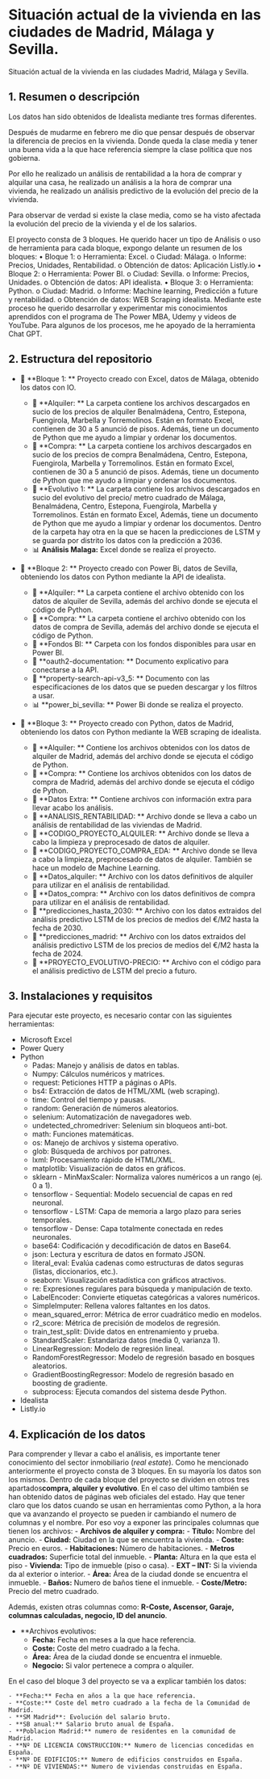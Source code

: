 
# **Situación actual de la vivienda en las ciudades de Madrid, Málaga y Sevilla.**
Situación actual de la vivienda en las ciudades Madrid, Málaga y Sevilla.

## **1. Resumen o descripción**
 Los datos han sido obtenidos de Idealista mediante tres formas diferentes.

Después de mudarme en febrero me dio que pensar después de observar la diferencia de precios en la vivienda. Donde queda la clase media y tener una buena vida a la que hace referencia siempre la clase política que nos gobierna. 

Por ello he realizado un análisis de rentabilidad a la hora de comprar y alquilar una casa, he realizado un análisis a la hora de comprar una vivienda, he realizado un análisis predictivo de la evolución del precio de la vivienda. 

Para observar de verdad si existe la clase media, como se ha visto afectada la evolución del precio de la vivienda y el de los salarios.

El proyecto consta de 3 bloques. He querido hacer un tipo de Análisis o uso de herramienta para cada bloque, expongo delante un resumen de los bloques:
•	Bloque 1:
	o	Herramienta: Excel.
	o	Ciudad: Málaga.
	o	Informe: Precios, Unidades, Rentabilidad.
	o	Obtención de datos: Aplicación Listly.io
•	Bloque 2:
	o	Herramienta: Power BI.
	o	Ciudad: Sevilla.
	o	Informe: Precios, Unidades.
	o	Obtención de datos: API idealista.
•	Bloque 3: 
	o	Herramienta: Python.
	o	Ciudad: Madrid.
	o	Informe: Machine learning, Predicción a future y rentabilidad.
	o	Obtención de datos: WEB Scraping idealista.
Mediante este proceso he querido desarrollar y experimentar mis conocimientos aprendidos con el programa de The Power MBA, Udemy y videos de YouTube. Para algunos de los procesos, me he apoyado de la herramienta Chat GPT.

## **2. Estructura del repositorio**
- 📂 **Bloque 1: ** Proyecto creado con Excel, datos de Málaga, obtenido los datos con IO.
	- 📂 **Alquiler: ** La carpeta contiene los archivos descargados en sucio de los precios de alquiler Benalmádena, Centro, Estepona, Fuengirola, Marbella y Torremolinos. Están en formato Excel, contienen de 30 a 5 anunció de pisos. Además, tiene un documento de Python que me ayudo a limpiar y ordenar los documentos.
	- 📂 **Compra: ** La carpeta contiene los archivos descargados en sucio de  los precios de compra Benalmádena, Centro, Estepona, Fuengirola, Marbella y Torremolinos. Están en formato Excel, contienen de 30 a 5 anunció de pisos. Además, tiene un documento de Python que me ayudo a limpiar y ordenar los documentos.
	- 📂 **Evolutivo 1: ** La carpeta contiene los archivos descargados en sucio del evolutivo del precio/ metro cuadrado de Málaga, Benalmádena, Centro, Estepona, Fuengirola, Marbella y Torremolinos. Están en formato Excel, Además, tiene un documento de Python que me ayudo a limpiar y ordenar los documentos. Dentro de la carpeta hay otra en la que se hacen la predicciones de LSTM y se guarda por distrito los datos con la predicción a 2036.
	- 📊 **Análisis Malaga:** Excel donde se realiza el proyecto.

- 📂 **Bloque 2: ** Proyecto creado con Power Bi, datos de Sevilla, obteniendo los datos con Python mediante la API de idealista.
	- 📂 **Alquiler: ** La carpeta contiene el archivo obtenido con los datos de alquiler de Sevilla, además del archivo donde se ejecuta el código de Python.
	- 📂 **Compra: ** La carpeta contiene el archivo obtenido con los datos de compra de Sevilla, además del archivo donde se ejecuta el código de Python.
	- 📂 **Fondos BI: ** Carpeta con los fondos disponibles para usar en Power BI.
	- 📄 **oauth2-documentation: ** Documento explicativo para conectarse a la API.
	- 📄 **property-search-api-v3_5: ** Documento con las especificaciones de los datos que se pueden descargar y los filtros a usar.
	- 📊 **power_bi_sevilla: ** Power Bi donde se realiza el proyecto.


- 📂 **Bloque 3: ** Proyecto creado con Python, datos de Madrid, obteniendo los datos con Python mediante la WEB scraping de idealista.
	- 📂 **Alquiler: ** Contiene los archivos obtenidos con los datos de alquiler de Madrid, además del archivo donde se ejecuta el código de Python.
	- 📂 **Compra: ** Contiene los archivos obtenidos con los datos de compra de Madrid, además del archivo donde se ejecuta el código de Python.
	- 📂 **Datos Extra: ** Contiene archivos con información extra para llevar acabo los análisis.
	- 📄 **ANALISIS_RENTABILIDAD: ** Archivo donde se lleva a cabo un análisis de rentabilidad de las viviendas de Madrid.
	- 📄 **CODIGO_PROYECTO_ALQUILER: ** Archivo donde se lleva a cabo la limpieza y preprocesado de datos de alquiler.
	- 📄 **CODIGO_PROYECTO_COMPRA_EDA: ** Archivo donde se lleva a cabo la limpieza, preprocesado de datos de alquiler. También se hace un modelo de Machine Learning.
	- 📄 **Datos_alquiler: ** Archivo con los datos definitivos de alquiler para utilizar en el análisis de rentabilidad.
	- 📄 **Datos_compra: ** Archivo con los datos definitivos de compra para utilizar en el análisis de rentabilidad.
	- 📄 **predicciones_hasta_2030: ** Archivo con los datos extraidos del análisis predictivo LSTM de los precios de medios del €/M2 hasta la fecha de 2030.
	- 📄 **predicciones_madrid: ** Archivo con los datos extraidos del análisis predictivo LSTM de los precios de medios del €/M2 hasta la fecha de 2024.
	- 📄 **PROYECTO_EVOLUTIVO-PRECIO: ** Archivo con el código para el análisis predictivo de LSTM del precio a futuro.


## **3. Instalaciones y requisitos**

Para ejecutar este proyecto, es necesario contar con las siguientes herramientas:

- Microsoft Excel
- Power Query
- Python
	- Padas: Manejo y análisis de datos en tablas.
	- Numpy: Cálculos numéricos y matrices.
	- request: Peticiones HTTP a páginas o APIs.
	- bs4: Extracción de datos de HTML/XML (web scraping).
	- time: Control del tiempo y pausas.
	- random: Generación de números aleatorios.
	- selenium: Automatización de navegadores web.
	- undetected_chromedriver: Selenium sin bloqueos anti-bot.
	- math: Funciones matemáticas.
	- os: Manejo de archivos y sistema operativo.
	- glob: Búsqueda de archivos por patrones.
	- lxml: Procesamiento rápido de HTML/XML.
	- matplotlib: Visualización de datos en gráficos.
	- sklearn - MinMaxScaler: Normaliza valores numéricos a un rango (ej. 0 a 1).
	- tensorflow - Sequential: Modelo secuencial de capas en red neuronal.
	- tensorflow - LSTM: Capa de memoria a largo plazo para series temporales.
	- tensorflow - Dense: Capa totalmente conectada en redes neuronales.
	- base64: Codificación y decodificación de datos en Base64.
	- json: Lectura y escritura de datos en formato JSON.
	- literal_eval: Evalúa cadenas como estructuras de datos seguras (listas, diccionarios, etc.).
	- seaborn: Visualización estadística con gráficos atractivos.
	- re: Expresiones regulares para búsqueda y manipulación de texto.
	- LabelEncoder: Convierte etiquetas categóricas a valores numéricos.
	- SimpleImputer: Rellena valores faltantes en los datos.
	- mean_squared_error: Métrica de error cuadrático medio en modelos.
	- r2_score: Métrica de precisión de modelos de regresión.
	- train_test_split: Divide datos en entrenamiento y prueba.
	- StandardScaler: Estandariza datos (media 0, varianza 1).
	- LinearRegression: Modelo de regresión lineal.
	- RandomForestRegressor: Modelo de regresión basado en bosques aleatorios.
	- GradientBoostingRegressor: Modelo de regresión basado en boosting de gradiente.
	- subprocess: Ejecuta comandos del sistema desde Python.
- Idealista
- Listly.io

## **4. Explicación de los datos**
Para comprender y llevar a cabo el análisis, es importante tener conocimiento del sector inmobiliario (*real estate*). 
Como he mencionado anteriormente el proyecto consta de 3 bloques. En su mayoría los datos son los mismos. Dentro de cada bloque del proyecto se dividen en otros tres apartados**compra, alquiler y evolutivo**. En el caso del ultimo también se han obtenido datos de páginas web oficiales del estado. 
Hay que tener claro que los datos cuando se usan en herramientas como Python, a la hora que va avanzando el proyecto se pueden ir cambiando el numero de columnas y el nombre. 
Por eso voy a exponer las principales columnas que tienen los archivos:
	- **Archivos de alquiler y compra:**
	- **Título:** Nombre del anuncio.
	- **Ciudad:** Ciudad en la que se encuentra la vivienda.
	- **Coste:** Precio en euros.
	- **Habitaciones:** Número de habitaciones.
	- **Metros cuadrados:** Superficie total del inmueble.
	- **Planta:** Altura en la que esta el piso
	- **Vivienda:** Tipo de inmueble (piso o casa).
	- **EXT – INT:** Si la vivienda da al exterior o interior.
	- **Área:** Área de la ciudad donde se encuentra el inmueble.
	- **Baños:** Numero de baños tiene el inmueble.
	- **Coste/Metro:** Precio del metro cuadrado.

Además, existen otras columnas como: **R-Coste, Ascensor, Garaje, columnas calculadas, negocio, ID del anuncio**.

- **Archivos evolutivos:
	- **Fecha:** Fecha en meses a la que hace referencia.
	- **Coste:** Coste del metro cuadrado a la fecha.
	- **Área:** Área de la ciudad donde se encuentra el inmueble.
	- **Negocio:** Si valor pertenece a compra o alquiler.

En el caso del bloque 3 del proyecto se va a explicar también los datos:

	- **Fecha:** Fecha en años a la que hace referencia.
	- **Coste:** Coste del metro cuadrado a la fecha de la Comunidad de Madrid.
	- **SM Madrid**: Evolución del salario bruto.
	- **SB anual:** Salario bruto anual de España.
	- **Poblacion Madrid:** numero de residentes en la comunidad de Madrid.
	- **Nº DE LICENCIA CONSTRUCCION:** Numero de licencias concedidas en España.
	- **Nº DE EDIFICIOS:** Numero de edificios construidos en España.
	- **Nº DE VIVIENDAS:** Numero de viviendas construidas en España.

